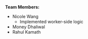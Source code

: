 **Team Members:**
* Nicole Wang
  * Implemented worker-side logic
* Money Dhaliwal
* Rahul Kamath


